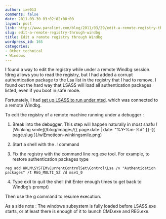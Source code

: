 ```yaml
---
author: ixe013
comments: false
date: 2011-03-30 03:02:02+00:00
layout: post
link: http://www.paralint.com/blog/2011/03/29/edit-a-remote-registry-through-windbg/
slug: edit-a-remote-registry-through-windbg
title: Edit a remote registry through Windbg
wordpress_id: 165
categories:
- Other technical
- Windows
---
```


I found a way to edit the registry while under a remote Windbg session. !dreg allows you to read the registry, but I had added a corrupt authentication package to the Lsa list in the registry that I had to remove. I found out the hard way that LSASS will load all authentication packages listed, even if you boot in safe mode.

Fortunately, I had [set up LSASS to run under ntsd](http://blogs.msdn.com/b/alejacma/archive/2007/11/13/how-to-debug-lsass-exe-process.aspx), which was connected to a remote Windbg.

To edit the registry of a remote machine running under a debugger :



	
  1. Break into the debugger. This step will happen naturally in most snafu ![Winking smile](/blog/images/{{ page.date | date: "%Y-%m-%d" }}-{{ page.slug }}/wlEmoticon-winkingsmile.png)

	
  2. Start a shell with the .! command

	
  3. Fix the registry with the command line reg.exe tool. For example, to restore authentication packages type

```
reg add HKLM\SYSTEM\CurrentControlSet\Control\Lsa /v "Authentication packages" /t REG_MULTI_SZ /d msv1_0
```



	
  4. Type exit to quit the shell (hit Enter enough times to get back to Windbg’s prompt)


Then use the g command to resume execution.

As a side note : The windows subsystem is fully loaded before LSASS.exe starts, or at least there is enough of it to launch CMD.exe and REG.exe.
